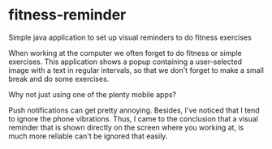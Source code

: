 # fitness-reminder

Simple java application to set up visual reminders to do fitness exercises

When working at the computer we often forget to do fitness or simple exercises. This application shows a popup containing a user-selected image with a text in regular intervals, so that we don't forget to make a small break and do some exercises.

Why not just using one of the plenty mobile apps?

Push notifications can get pretty annoying. Besides, I've noticed that I tend to ignore the phone vibrations. Thus, I came to the conclusion that a visual reminder that is shown directly on the screen where you working at, is much more reliable can't be ignored that easily.

